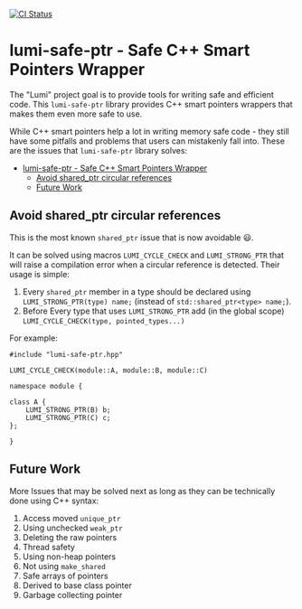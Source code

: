 [![CI Status](https://github.com/meircif/lumi-safe-ptr/workflows/CI/badge.svg)](https://github.com/meircif/lumi-safe-ptr/actions)

# lumi-safe-ptr - Safe C++ Smart Pointers Wrapper

The "Lumi" project goal is to provide tools for writing safe and efficient code.
This `lumi-safe-ptr` library provides C++ smart pointers wrappers that makes them even more safe to use.

While C++ smart pointers help a lot in writing memory safe code - they still have some pitfalls and problems that users can mistakenly fall into. These are the issues that `lumi-safe-ptr` library solves:

- [lumi-safe-ptr - Safe C++ Smart Pointers Wrapper](#lumi-safe-ptr---safe-c-smart-pointers-wrapper)
  - [Avoid shared\_ptr circular references](#avoid-shared_ptr-circular-references)
  - [Future Work](#future-work)

## Avoid shared_ptr circular references

This is the most known `shared_ptr` issue that is now avoidable 😃.

It can be solved using macros `LUMI_CYCLE_CHECK` and `LUMI_STRONG_PTR` that will raise a compilation error when a circular reference is detected. Their usage is simple:

1. Every `shared_ptr` member in a type should be declared using `LUMI_STRONG_PTR(type) name;` (instead of `std::shared_ptr<type> name;`).
2. Before Every type that uses `LUMI_STRONG_PTR` add (in the global scope) `LUMI_CYCLE_CHECK(type, pointed_types...)`

For example:
```
#include "lumi-safe-ptr.hpp"

LUMI_CYCLE_CHECK(module::A, module::B, module::C)

namespace module {

class A {
    LUMI_STRONG_PTR(B) b;
    LUMI_STRONG_PTR(C) c;
};

}
```

## Future Work

More Issues that may be solved next as long as they can be technically done using C++ syntax:

1. Access moved `unique_ptr`
2. Using unchecked `weak_ptr`
3. Deleting the raw pointers
4. Thread safety
5. Using non-heap pointers
6. Not using `make_shared`
7. Safe arrays of pointers
8. Derived to base class pointer
9. Garbage collecting pointer
